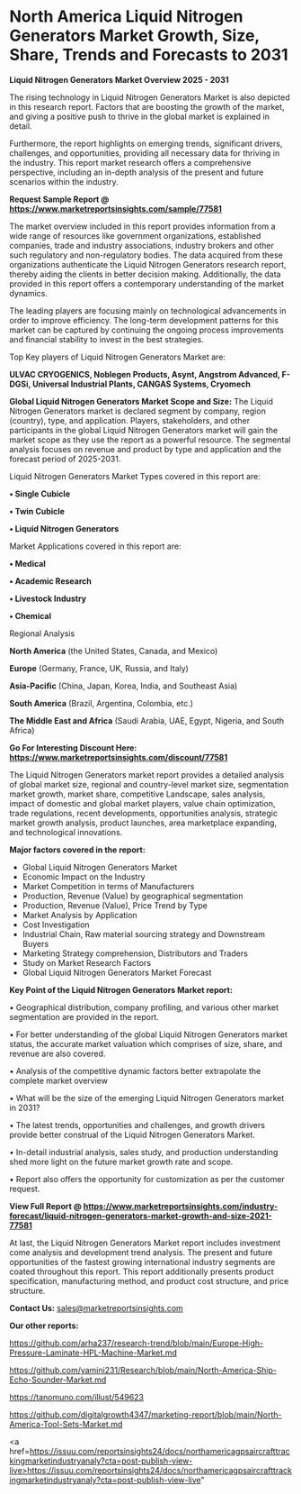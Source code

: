 # North America Liquid Nitrogen Generators Market Growth, Size, Share, Trends and Forecasts to 2031

<Strong> Liquid Nitrogen Generators Market Overview 2025 - 2031</strong>

The rising technology in Liquid Nitrogen Generators Market is also depicted in this research report. Factors that are boosting the growth of the market, and giving a positive push to thrive in the global market is explained in detail.

Furthermore, the report highlights on emerging trends, significant drivers, challenges, and opportunities, providing all necessary data for thriving in the industry. This report market research offers a comprehensive perspective, including an in-depth analysis of the present and future scenarios within the industry.

<strong>Request Sample Report @ <a href=https://www.marketreportsinsights.com/sample/77581>https://www.marketreportsinsights.com/sample/77581</a></strong>

The market overview included in this report provides information from a wide range of resources like government organizations, established companies, trade and industry associations, industry brokers and other such regulatory and non-regulatory bodies. The data acquired from these organizations authenticate the Liquid Nitrogen Generators research report, thereby aiding the clients in better decision making. Additionally, the data provided in this report offers a contemporary understanding of the market dynamics.

The leading players are focusing mainly on technological advancements in order to improve efficiency. The long-term development patterns for this market can be captured by continuing the ongoing process improvements and financial stability to invest in the best strategies.

Top Key players of Liquid Nitrogen Generators Market are:

<strong>ULVAC CRYOGENICS, Noblegen Products, Asynt, Angstrom Advanced, F-DGSi, Universal Industrial Plants, CANGAS Systems, Cryomech</strong>

<strong><b>Global Liquid Nitrogen Generators Market Scope and Size:</b></strong>
The Liquid Nitrogen Generators market is declared segment by company, region (country), type, and application. Players, stakeholders, and other participants in the global Liquid Nitrogen Generators market will gain the market scope as they use the report as a powerful resource. The segmental analysis focuses on revenue and product by type and application and the forecast period of 2025-2031.

Liquid Nitrogen Generators Market Types covered in this report are:

<strong>• Single Cubicle

• Twin Cubicle

• Liquid Nitrogen Generators</strong>

Market Applications covered in this report are:

<strong>• Medical

• Academic Research

• Livestock Industry

• Chemical</strong> 

Regional Analysis

<strong>North America</strong> (the United States, Canada, and Mexico)

<strong>Europe</strong> (Germany, France, UK, Russia, and Italy)

<strong>Asia-Pacific</strong> (China, Japan, Korea, India, and Southeast Asia)

<strong>South America</strong> (Brazil, Argentina, Colombia, etc.)

<strong>The Middle East and Africa</strong> (Saudi Arabia, UAE, Egypt, Nigeria, and South Africa)

<strong>Go For Interesting Discount Here: <a href=https://www.marketreportsinsights.com/discount/77581>https://www.marketreportsinsights.com/discount/77581</a></strong>

The Liquid Nitrogen Generators market report provides a detailed analysis of global market size, regional and country-level market size, segmentation market growth, market share, competitive Landscape, sales analysis, impact of domestic and global market players, value chain optimization, trade regulations, recent developments, opportunities analysis, strategic market growth analysis, product launches, area marketplace expanding, and technological innovations.

<strong><b>Major factors covered in the report:</b></strong>
<ul>
  <li>Global Liquid Nitrogen Generators Market </li>
  <li>Economic Impact on the Industry</li>
  <li>Market Competition in terms of Manufacturers</li>
  <li>Production, Revenue (Value) by geographical segmentation</li>
  <li>Production, Revenue (Value), Price Trend by Type</li>
  <li>Market Analysis by Application</li>
  <li>Cost Investigation</li>
  <li>Industrial Chain, Raw material sourcing strategy and Downstream Buyers</li>
  <li>Marketing Strategy comprehension, Distributors and Traders</li>
  <li>Study on Market Research Factors</li>
  <li>Global Liquid Nitrogen Generators Market Forecast</li>
</ul>

<strong><b>Key Point of the Liquid Nitrogen Generators Market report:</b></strong>

• Geographical distribution, company profiling, and various other market segmentation are provided in the report.

• For better understanding of the global Liquid Nitrogen Generators market status, the accurate market valuation which comprises of size, share, and revenue are also covered.

• Analysis of the competitive dynamic factors better extrapolate the complete market overview

• What will be the size of the emerging Liquid Nitrogen Generators market in 2031?

• The latest trends, opportunities and challenges, and growth drivers provide better construal of the Liquid Nitrogen Generators Market.

• In-detail industrial analysis, sales study, and production understanding shed more light on the future market growth rate and scope.

• Report also offers the opportunity for customization as per the customer request.

<strong><b>View Full Report @ <a href=https://www.marketreportsinsights.com/industry-forecast/liquid-nitrogen-generators-market-growth-and-size-2021-77581>https://www.marketreportsinsights.com/industry-forecast/liquid-nitrogen-generators-market-growth-and-size-2021-77581</a></b></strong>


At last, the Liquid Nitrogen Generators Market report includes investment come analysis and development trend analysis. The present and future opportunities of the fastest growing international industry segments are coated throughout this report. This report additionally presents product specification, manufacturing method, and product cost structure, and price structure.

<strong>Contact Us:</strong>
sales@marketreportsinsights.com

<strong>Our other reports:</strong>

<a href=https://github.com/arha237/research-trend/blob/main/Europe-High-Pressure-Laminate-HPL-Machine-Market.md>https://github.com/arha237/research-trend/blob/main/Europe-High-Pressure-Laminate-HPL-Machine-Market.md</a>

<a href=https://github.com/yamini231/Research/blob/main/North-America-Ship-Echo-Sounder-Market.md>https://github.com/yamini231/Research/blob/main/North-America-Ship-Echo-Sounder-Market.md</a>

<a href=https://tanomuno.com/illust/549623>https://tanomuno.com/illust/549623</a>

<a href=https://github.com/digitalgrowth4347/marketing-report/blob/main/North-America-Tool-Sets-Market.md>https://github.com/digitalgrowth4347/marketing-report/blob/main/North-America-Tool-Sets-Market.md</a>

<a href=https://issuu.com/reportsinsights24/docs/northamericagpsaircrafttrackingmarketindustryanaly?cta=post-publish-view-live>https://issuu.com/reportsinsights24/docs/northamericagpsaircrafttrackingmarketindustryanaly?cta=post-publish-view-live</a>"
